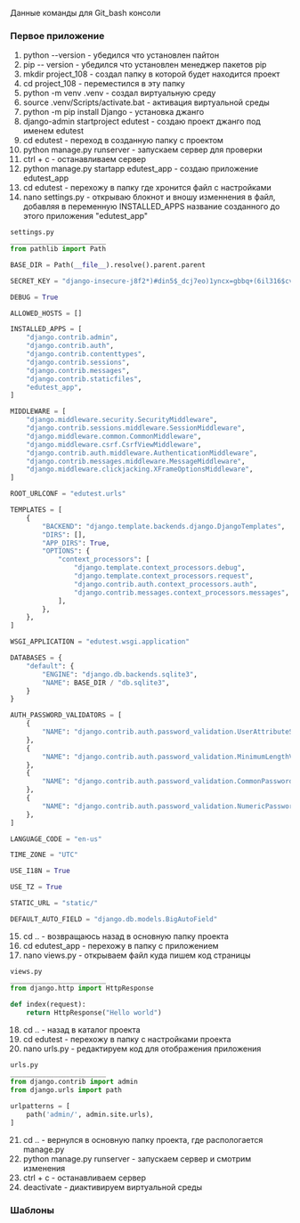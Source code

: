Данные команды для Git_bash консоли
### Первое приложение ###
1) python --version - убедился что установлен пайтон
2) pip -- version - убедился что установлен менеджер пакетов pip
3) mkdir project_108 - создал папку в которой будет находится проект
4) cd project_108 - переместился в эту папку
5) python -m venv .venv - создал виртуальную среду
6) source .venv/Scripts/activate.bat - активация виртуальной среды
7) python -m pip install Django - установка джанго
8) django-admin startproject edutest - создаю проект джанго под именем edutest
9) cd edutest - переход в созданную папку с проектом
10) python manage.py runserver - запускаем сервер для проверки
11) ctrl + с  - останавливаем сервер
12) python manage.py startapp edutest_app - создаю приложение edutest_app
13) cd edutest - перехожу в папку где хронится файл с настройками
14) nano settings.py - открываю блокнот и вношу изменнения в файл, добавляя в переменную INSTALLED_APPS название созданного до этого приложения "edutest_app"
```python
settings.py
________________________
from pathlib import Path

BASE_DIR = Path(__file__).resolve().parent.parent

SECRET_KEY = "django-insecure-j8f2*)#din5$_dcj7eo)1yncx=gbbq+(6il316$cv)i2dfa^2="

DEBUG = True

ALLOWED_HOSTS = []

INSTALLED_APPS = [
    "django.contrib.admin",
    "django.contrib.auth",
    "django.contrib.contenttypes",
    "django.contrib.sessions",
    "django.contrib.messages",
    "django.contrib.staticfiles",
    "edutest_app",
]

MIDDLEWARE = [
    "django.middleware.security.SecurityMiddleware",
    "django.contrib.sessions.middleware.SessionMiddleware",
    "django.middleware.common.CommonMiddleware",
    "django.middleware.csrf.CsrfViewMiddleware",
    "django.contrib.auth.middleware.AuthenticationMiddleware",
    "django.contrib.messages.middleware.MessageMiddleware",
    "django.middleware.clickjacking.XFrameOptionsMiddleware",
]

ROOT_URLCONF = "edutest.urls"

TEMPLATES = [
    {
        "BACKEND": "django.template.backends.django.DjangoTemplates",
        "DIRS": [],
        "APP_DIRS": True,
        "OPTIONS": {
            "context_processors": [
                "django.template.context_processors.debug",
                "django.template.context_processors.request",
                "django.contrib.auth.context_processors.auth",
                "django.contrib.messages.context_processors.messages",
            ],
        },
    },
]

WSGI_APPLICATION = "edutest.wsgi.application"

DATABASES = {
    "default": {
        "ENGINE": "django.db.backends.sqlite3",
        "NAME": BASE_DIR / "db.sqlite3",
    }
}

AUTH_PASSWORD_VALIDATORS = [
    {
        "NAME": "django.contrib.auth.password_validation.UserAttributeSimilarityValidator",
    },
    {
        "NAME": "django.contrib.auth.password_validation.MinimumLengthValidator",
    },
    {
        "NAME": "django.contrib.auth.password_validation.CommonPasswordValidator",
    },
    {
        "NAME": "django.contrib.auth.password_validation.NumericPasswordValidator",
    },
]

LANGUAGE_CODE = "en-us"

TIME_ZONE = "UTC"

USE_I18N = True

USE_TZ = True

STATIC_URL = "static/"

DEFAULT_AUTO_FIELD = "django.db.models.BigAutoField"

```
15) cd .. - возвращаюсь назад в основную папку проекта
16) cd edutest_app  - перехожу в папку с приложением
17) nano views.py  - открываем файл куда пишем код страницы
```python
views.py
________________________
from django.http import HttpResponse
  
def index(request):
    return HttpResponse("Hello world")
```
18) cd .. - назад в каталог проекта
19) cd edutest - перехожу в папку с настройками проекта
20) nano urls.py  - редактируем код для отображения приложения
```python
urls.py
________________________
from django.contrib import admin
from django.urls import path
 
urlpatterns = [
    path('admin/', admin.site.urls),
]
```
21) cd .. - вернулся в основную папку проекта, где распологается manage.py
22) python manage.py runserver - запускаем сервер и смотрим изменения
23) ctrl + с - останавливаем сервер
24) deactivate - диактивируем виртуальной среды
### Шаблоны ###
